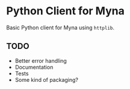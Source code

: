 # Python Client for Myna

Basic Python client for Myna using `httplib`.

## TODO

- Better error handling
- Documentation
- Tests
- Some kind of packaging?
